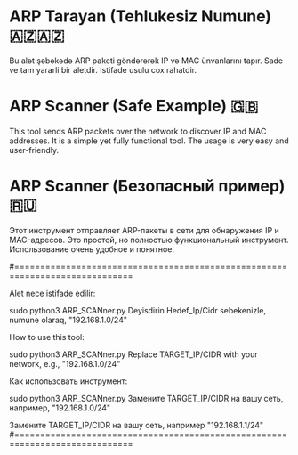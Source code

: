 # ARP Tarayan (Tehlukesiz Numune) 🇦🇿🇦🇿
Bu alət şəbəkədə ARP paketi göndərərək IP və MAC ünvanlarını tapır.
Sade ve tam yararli bir aletdir. Istifade usulu cox rahatdir.

# ARP Scanner (Safe Example) 🇬🇧
This tool sends ARP packets over the network to discover IP and MAC addresses. 
It is a simple yet fully functional tool. 
The usage is very easy and user-friendly.

# ARP Scanner (Безопасный пример) 🇷🇺
Этот инструмент отправляет ARP-пакеты в сети для обнаружения IP и MAC-адресов. 
Это простой, но полностью функциональный инструмент. 
Использование очень удобное и понятное.

#=============================================================================

Alet nece istifade edilir:

sudo python3 ARP_SCANner.py
Deyisdirin Hedef_Ip/Cidr sebekenizle, numune olaraq, "192.168.1.0/24"

How to use this tool:

sudo python3 ARP_SCANner.py
Replace TARGET_IP/CIDR with your network, e.g., "192.168.1.0/24"

Как использовать инструмент:

sudo python3 ARP_SCANner.py
Замените TARGET_IP/CIDR на вашу сеть, например, "192.168.1.0/24"

Замените TARGET_IP/CIDR на вашу сеть, например "192.168.1.1/24"
#=============================================================================
